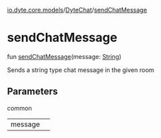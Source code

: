 [io.dyte.core.models](../index.md)/[DyteChat](index.md)/[sendChatMessage](send-chat-message.md)

# sendChatMessage


fun [sendChatMessage](send-chat-message.md)(message: [String](https://kotlinlang.org/api/latest/jvm/stdlib/kotlin/-string/index.html))

Sends a string type chat message in the given room

## Parameters

common

| | |
|---|---|
| message |  |
